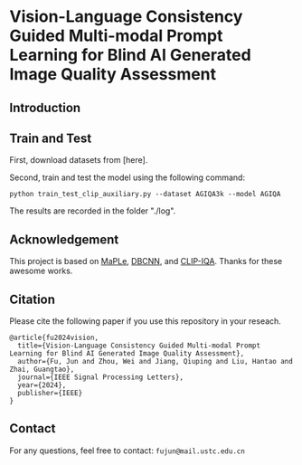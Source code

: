 # Vision-Language Consistency Guided Multi-modal Prompt Learning for Blind AI Generated Image Quality Assessment

## Introduction


## Train and Test
First, download datasets from [here].

Second, train and test the model using the following command:
```
python train_test_clip_auxiliary.py --dataset AGIQA3k --model AGIQA
```
The results are recorded in the folder "./log".

## Acknowledgement
This project is based on [MaPLe](https://github.com/muzairkhattak/multimodal-prompt-learning), [DBCNN](https://github.com/zwx8981/DBCNN-PyTorch), and [CLIP-IQA](https://github.com/IceClear/CLIP-IQA). Thanks for these awesome works.

## Citation
Please cite the following paper if you use this repository in your reseach.
```
@article{fu2024vision,
  title={Vision-Language Consistency Guided Multi-modal Prompt Learning for Blind AI Generated Image Quality Assessment},
  author={Fu, Jun and Zhou, Wei and Jiang, Qiuping and Liu, Hantao and Zhai, Guangtao},
  journal={IEEE Signal Processing Letters},
  year={2024},
  publisher={IEEE}
}
```
## Contact
For any questions, feel free to contact: `fujun@mail.ustc.edu.cn`
